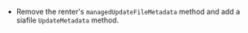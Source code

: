 - Remove the renter's `managedUpdateFileMetadata` method and add a siafile
    `UpdateMetadata` method.
